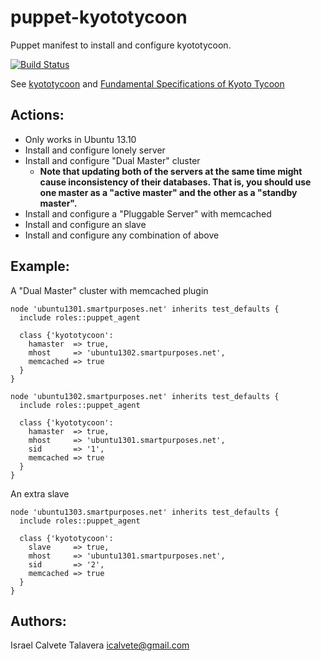 # puppet-kyototycoon

Puppet manifest to install and configure kyototycoon.

[![Build Status](https://secure.travis-ci.org/icalvete/puppet-kyototycoon.png)](http://travis-ci.org/icalvete/puppet-kyototycoon)

See [kyototycoon](http://fallabs.com/kyototycoon/) and [Fundamental Specifications of Kyoto Tycoon](http://fallabs.com/kyototycoon/spex.html)

## Actions:

* Only works in Ubuntu 13.10
* Install and configure lonely server
* Install and configure "Dual Master" cluster
  + **Note that updating both of the servers at the same time might cause inconsistency of their databases. That is, you should use one master as a "active master" and the other as a "standby master".**
* Install and configure a "Pluggable Server" with memcached
* Install and configure an slave
* Install and configure any combination of above

## Example:

A "Dual Master" cluster with memcached plugin

```puppet
node 'ubuntu1301.smartpurposes.net' inherits test_defaults {
  include roles::puppet_agent

  class {'kyototycoon':
    hamaster  => true,
    mhost     => 'ubuntu1302.smartpurposes.net',
    memcached => true
  }
}

node 'ubuntu1302.smartpurposes.net' inherits test_defaults {
  include roles::puppet_agent

  class {'kyototycoon':
    hamaster  => true,
    mhost     => 'ubuntu1301.smartpurposes.net',
    sid       => '1',
    memcached => true
  }
}
```

An extra slave


```puppet
node 'ubuntu1303.smartpurposes.net' inherits test_defaults {
  include roles::puppet_agent

  class {'kyototycoon':
    slave     => true,
    mhost     => 'ubuntu1301.smartpurposes.net',
    sid       => '2',
    memcached => true
  }
}
```


## Authors:

Israel Calvete Talavera <icalvete@gmail.com>
